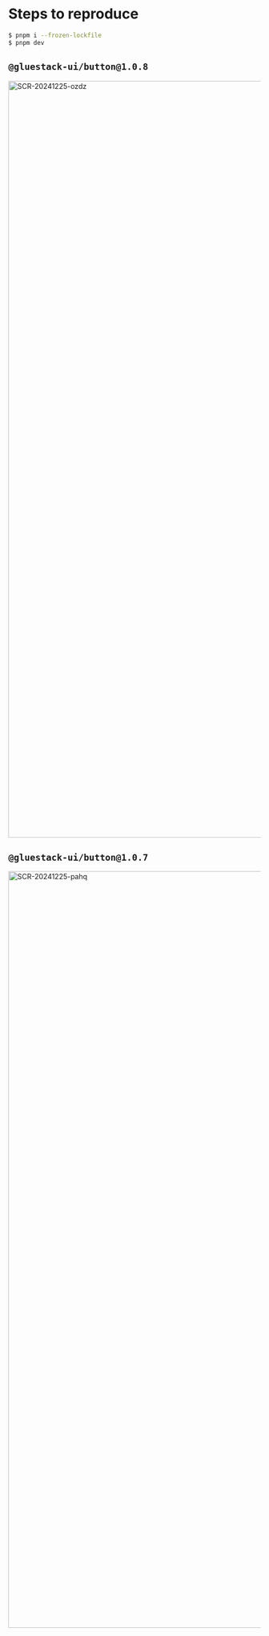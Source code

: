 # Steps to reproduce

```bash
$ pnpm i --frozen-lockfile
$ pnpm dev
```

## `@gluestack-ui/button@1.0.8`
<img width="1512" alt="SCR-20241225-ozdz" src="https://github.com/user-attachments/assets/a0119645-2054-4fab-a35e-70a1965c548f" />

## `@gluestack-ui/button@1.0.7`
<img width="1512" alt="SCR-20241225-pahq" src="https://github.com/user-attachments/assets/29c26763-6f14-47a7-9047-78498dfa91da" />
